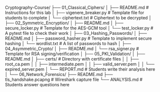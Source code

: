 Cryptography-Course/
├── 01_Classical_Ciphers/
│   ├── README.md           # Instructions for this lab
│   ├── vigenere_breaker.py   # Template file for students to complete
│   └── ciphertext.txt      # Ciphertext to be decrypted
│
├── 02_Symmetric_Encryption/
│   ├── README.md
│   ├── secure_locker.py    # Template for the AES-GCM tool
│   └── test_locker.py      # A pytest file to check their work
│
├── 03_Hashing_Passwords/
│   ├── README.md
│   ├── password_hasher.py  # Template to implement secure hashing
│   └── wordlist.txt        # A list of passwords to hash
│
├── 04_Asymmetric_Crypto/
│   ├── README.md
│   └── rsa_signer.py       # Template for RSA signing/verification
│
├── 05_PKI_Validation/
│   ├── README.md
│   ├── certs/                # Directory with certificate files
│   │   ├── root_ca.pem
│   │   ├── intermediate.pem
│   │   ├── valid_server.pem
│   │   └── expired_server.pem
│   └── REPORT.md           # Students write their analysis here
│
└── 06_Network_Forensics/
    ├── README.md
    ├── tls_handshake.pcapng  # Wireshark capture file
    └── ANALYSIS.md         # Students answer questions here
